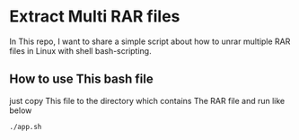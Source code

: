 # Extract Multi RAR files 

In This repo, I want to share a simple script about how to unrar multiple RAR files in Linux with shell bash-scripting.

## How to use This bash file
just copy This file to the directory which contains The RAR file
and run like below
```
./app.sh
```

